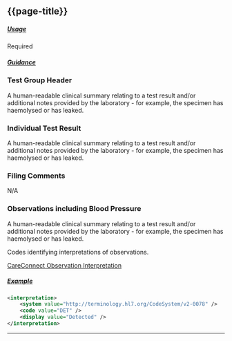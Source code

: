 ## {{page-title}}

<h5><ins>Usage</ins></h5>

<span class="mro-circle required" title="Required"></span> Required

<h5><ins>Guidance</ins></h5>

### Test Group Header

A human-readable clinical summary relating to a test result and/or additional notes provided by the laboratory - for example, the specimen has haemolysed or has leaked.

### Individual Test Result

A human-readable clinical summary relating to a test result and/or additional notes provided by the laboratory - for example, the specimen has haemolysed or has leaked.

### Filing Comments

N/A

### Observations including Blood Pressure

A human-readable clinical summary relating to a test result and/or additional notes provided by the laboratory - for example, the specimen has haemolysed or has leaked.


Codes identifying interpretations of observations.

<i class="fa fa-link"></i> [CareConnect Observation Interpretation](https://fhir.nhs.uk/STU3/ValueSet/CareConnect-ObservationInterpretation-1)

<h5><ins>Example</ins></h5>

```xml
<interpretation>
    <system value="http://terminology.hl7.org/CodeSystem/v2-0078" />
    <code value="DET" />
    <display value="Detected" />
</interpretation>
```

---